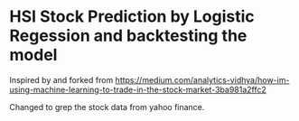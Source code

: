 # HSI Stock Prediction by Logistic Regession and backtesting the model
Inspired by and forked from https://medium.com/analytics-vidhya/how-im-using-machine-learning-to-trade-in-the-stock-market-3ba981a2ffc2

Changed to grep the stock data from yahoo finance.
